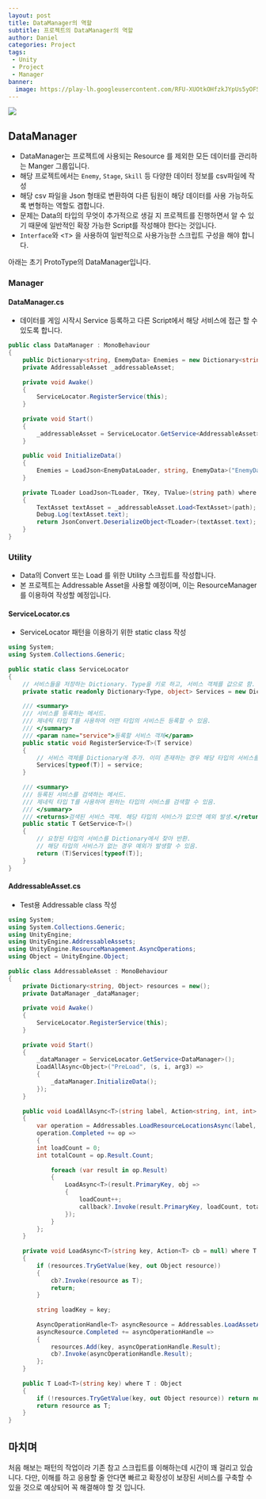 ```yaml
---
layout: post
title: DataManager의 역할
subtitle: 프로젝트의 DataManager의 역할
author: Daniel
categories: Project
tags: 
 - Unity
 - Project
 - Manager
banner:
  image: https://play-lh.googleusercontent.com/RFU-XUOtkOHfzkJYpUs5yOFS0CO3dgNNeMMCdGT-7DUgezsWHFHv_bRgo9ElK9CYhQ
---
```

![](https://teamsparta.notion.site/image/https%3A%2F%2Fs3-us-west-2.amazonaws.com%2Fsecure.notion-static.com%2F573d499f-80ac-4e49-a243-d5079503ca40%2F3.png?table=block&id=d5e15def-1ac2-420f-9c62-49b36a9a637e&spaceId=83c75a39-3aba-4ba4-a792-7aefe4b07895&width=2000&userId=&cache=v2)

DataManager
--
- DataManager는 프로젝트에 사용되는 Resource 를 제외한 모든 데이터를 관리하는 Manger 그룹입니다.
- 해당 프로젝트에서는 `Enemy`, `Stage`, `Skill` 등 다양한 데이터 정보를 csv파일에 작성
- 해당 csv 파일을 Json 형태로 변환하여 다른 팀원이 해당 데이터를 사용 가능하도록 변형하는 역할도 겸합니다.
- 문제는 Data의 타입의 무엇이 추가적으로 생길 지 프로젝트를 진행하면서 알 수 있기 때문에 일반적인 확장 가능한 Script를 작성해야 한다는 것입니다.
- `Interface`와 <`T`> 을 사용하여 일반적으로 사용가능한 스크립트 구성을 해야 합니다.

아래는 초기 ProtoType의 DataManager입니다.

### Manager
#### DataManager.cs
- 데이터를 게임 시작시 Service 등록하고 다른 Script에서 해당 서비스에 접근 할 수 있도록 합니다.

```csharp
public class DataManager : MonoBehaviour  
{  
	public Dictionary<string, EnemyData> Enemies = new Dictionary<string, EnemyData>();  
	private AddressableAsset _addressableAsset;  
	  
	private void Awake()  
	{  
		ServiceLocator.RegisterService(this);  
	}  
	  
	private void Start()  
	{  
		_addressableAsset = ServiceLocator.GetService<AddressableAsset>();  
	}  
	  
	public void InitializeData()  
	{  
		Enemies = LoadJson<EnemyDataLoader, string, EnemyData>("EnemyData").MakeData();  
	}  
	  
	private TLoader LoadJson<TLoader, TKey, TValue>(string path) where TLoader : ILoadData<TKey, TValue>  
	{  
		TextAsset textAsset = _addressableAsset.Load<TextAsset>(path);  
		Debug.Log(textAsset.text);  
		return JsonConvert.DeserializeObject<TLoader>(textAsset.text);  
	}  
}
```

### Utility
- Data의 Convert 또는 Load 를 위한 Utility 스크립트를 작성합니다.
- 본 프로젝트는 Addressable Asset을 사용할 예정이며, 이는 ResourceManager를 이용하여 작성할 예정입니다.
#### ServiceLocator.cs
- ServiceLocator 패턴을 이용하기 위한 static class 작성

```csharp
using System;  
using System.Collections.Generic;  
  
public static class ServiceLocator  
{  
	// 서비스들을 저장하는 Dictionary. Type을 키로 하고, 서비스 객체를 값으로 함.  
	private static readonly Dictionary<Type, object> Services = new Dictionary<Type, object>();  
	  
	/// <summary>  
	/// 서비스를 등록하는 메서드.  
	/// 제네릭 타입 T를 사용하여 어떤 타입의 서비스든 등록할 수 있음.  
	/// </summary>  
	/// <param name="service">등록할 서비스 객체</param>  
	public static void RegisterService<T>(T service)  
	{  
		// 서비스 객체를 Dictionary에 추가. 이미 존재하는 경우 해당 타입의 서비스를 덮어씀.  
		Services[typeof(T)] = service;  
	}  
	  
	/// <summary>  
	/// 등록된 서비스를 검색하는 메서드.  
	/// 제네릭 타입 T를 사용하여 원하는 타입의 서비스를 검색할 수 있음.  
	/// </summary>  
	/// <returns>검색된 서비스 객체. 해당 타입의 서비스가 없으면 예외 발생.</returns>  
	public static T GetService<T>()  
	{  
		// 요청된 타입의 서비스를 Dictionary에서 찾아 반환.  
		// 해당 타입의 서비스가 없는 경우 예외가 발생할 수 있음.  
		return (T)Services[typeof(T)];  
	}  
}
```

#### AddressableAsset.cs
- Test용 Addressable class 작성

```csharp
using System;  
using System.Collections.Generic;  
using UnityEngine;  
using UnityEngine.AddressableAssets;  
using UnityEngine.ResourceManagement.AsyncOperations;  
using Object = UnityEngine.Object;  
  
public class AddressableAsset : MonoBehaviour  
{  
	private Dictionary<string, Object> resources = new();  
	private DataManager _dataManager;  
	  
	private void Awake()  
	{  
		ServiceLocator.RegisterService(this);  
	}  
	  
	private void Start()  
	{  
		_dataManager = ServiceLocator.GetService<DataManager>();  
		LoadAllAsync<Object>("PreLoad", (s, i, arg3) =>  
		{  
			_dataManager.InitializeData();  
		});  
	}  
	  
	public void LoadAllAsync<T>(string label, Action<string, int, int> callback) where T : Object  
	{  
		var operation = Addressables.LoadResourceLocationsAsync(label, typeof(T));  
		operation.Completed += op =>  
		{  
		int loadCount = 0;  
		int totalCount = op.Result.Count;  
		  
			foreach (var result in op.Result)  
			{  
				LoadAsync<T>(result.PrimaryKey, obj =>  
				{  
					loadCount++;  
					callback?.Invoke(result.PrimaryKey, loadCount, totalCount);  
				});  
			}  
		};  
	}  
	  
	private void LoadAsync<T>(string key, Action<T> cb = null) where T : Object  
	{  
		if (resources.TryGetValue(key, out Object resource))  
		{  
			cb?.Invoke(resource as T);  
			return;  
		}  
	  
		string loadKey = key;  
		  
		AsyncOperationHandle<T> asyncResource = Addressables.LoadAssetAsync<T>(loadKey);  
		asyncResource.Completed += asyncOperationHandle =>  
		{  
			resources.Add(key, asyncOperationHandle.Result);  
			cb?.Invoke(asyncOperationHandle.Result);  
		};  
	}  
	  
	public T Load<T>(string key) where T : Object  
	{  
		if (!resources.TryGetValue(key, out Object resource)) return null;  
		return resource as T;  
	}  
}
```


마치며
--
처음 해보는 패턴의 작업이라 기존 참고 스크립트를 이해하는데 시간이 꽤 걸리고 있습니다.
다만, 이해를 하고 응용할 줄 안다면 빠르고 확장성이 보장된 서비스를 구축할 수 있을 것으로 예상되어 꼭 해결해야 할 것 입니다.